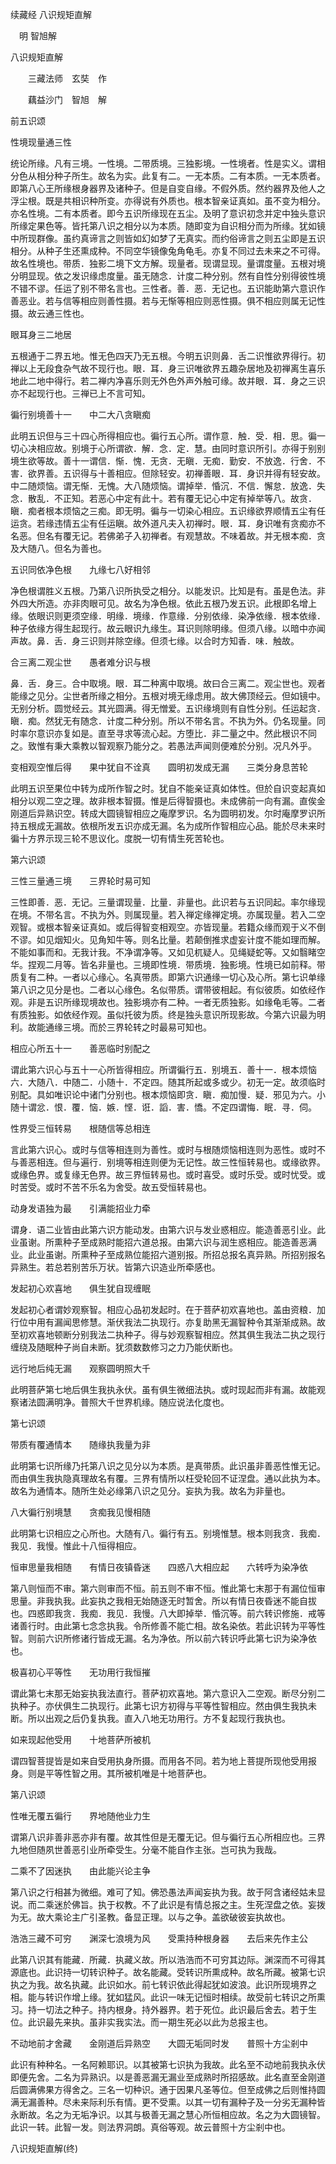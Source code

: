 续藏经   八识规矩直解  

　明 智旭解  

八识规矩直解  

　　三藏法师　玄奘　作  

　　藕益沙门　智旭　解  

前五识颂  

性境现量通三性  

统论所缘。凡有三境。一性境。二带质境。三独影境。一性境者。性是实义。谓相分色从相分种子所生。故名为实。此复有二。一无本质。二有本质。一无本质者。即第八心王所缘根身器界及诸种子。但是自变自缘。不假外质。然约器界及他人之浮尘根。既是共相识种所变。亦得说有外质也。根本智亲证真如。虽不变为相分。亦名性境。二有本质者。即今五识所缘现在五尘。及明了意识初念并定中独头意识所缘定果色等。皆托第八识之相分以为本质。随即变为自识相分而为所缘。犹如镜中所现群像。虽约真谛言之则皆如幻如梦了无真实。而约俗谛言之则五尘即是五识相分。从种子生还熏成种。不同空华镜像兔角龟毛。亦复不同过去未来之不可得。故名性境也。带质．独影二境下文方解。现量者。现谓显现。量谓度量。五根对境分明显现。依之发识缘虑度量。虽无随念．计度二种分别。然有自性分别得彼性境不错不谬。任运了别不带名言也。三性者。善．恶．无记也。五识能助第六意识作善恶业。若与信等相应则善性摄。若与无惭等相应则恶性摄。俱不相应则属无记性摄。故云通三性也。  

眼耳身三二地居  

五根通于二界五地。惟无色四天乃无五根。今明五识则鼻．舌二识惟欲界得行。初禅以上无段食杂气故不现行也。眼．耳．身三识唯欲界五趣杂居地及初禅离生喜乐地此二地中得行。若二禅内净喜乐则无外色外声外触可缘。故并眼．耳．身之三识亦不起现行也。三禅已上不言可知。  

徧行别境善十一　　中二大八贪瞋痴  

此明五识但与三十四心所得相应也。徧行五心所。谓作意．触．受．相．思。徧一切心决相应故。别境于心所谓欲．解．念．定．慧。由同时意识所引。亦得于别别境生欲等故。善十一谓信．惭．愧．无贪．无瞋．无痴．勤安．不放逸．行舍．不害．欲界善。五识得与十善相应。但除轻安。初禅善眼．耳．身识并得有轻安故。中二随烦恼。谓无惭．无愧。大八随烦恼。谓掉举．惛沉．不信．懈怠．放逸．失念．散乱．不正知。若恶心中定有此十。若有覆无记心中定有掉举等八。故贪．瞋．痴者根本烦恼之三痴。即无明。徧与一切染心相应。五识缘欲界顺情五尘有任运贪。若缘违情五尘有任运瞋。故外道凡夫入初禅时。眼．耳．身识唯有贪痴亦不名恶。但名有覆无记。若佛弟子入初禅者。有观慧故。不味着故。并无根本痴．贪及大随八。但名为善也。  

五识同依净色根　　九缘七八好相邻  

净色根谓胜义五根。乃第八识所执受之相分。以能发识。比知是有。虽是色法。非外四大所造。亦非肉眼可见。故名为净色根。依此五根乃发五识。此根即名增上缘。依眼识则更须空缘．明缘．境缘．作意缘．分别依缘．染净依缘．根本依缘．种子依缘方得生起现行。故云眼识九缘生。耳识则除明缘。但须八缘。以暗中亦闻声故。鼻．舌．身三识则并除空缘。但须七缘。以合时方知香．味．触故。  

合三离二观尘世　　愚者难分识与根  

鼻．舌．身三。合中取境。眼．耳二种离中取境。故曰合三离二。观尘世也。观者能缘之见分。尘世者所缘之相分。五根对境无缘虑用。故大佛顶经云。但如镜中。无别分析。圆觉经云。其光圆满。得无憎爱。五识缘境则有自性分别。任运起贪．瞋．痴。然犹无有随念．计度二种分别。所以不带名言。不执为外。仍名现量。同时率尔意识亦复如是。直至寻求等流心起。方堕比．非二量之中。然此根识不同之。致惟有秉大乘教以智观察乃能分之。若愚法声闻则便难於分别。况凡外乎。  

变相观空惟后得　　果中犹自不诠真　　圆明初发成无漏　　三类分身息苦轮  

此明五识至果位中转为成所作智之时。犹自不能亲证真如体性。但於自识变起真如相分以观二空之理。故非根本智摄。惟是后得智摄也。未成佛前一向有漏。直俟金刚道后异熟识空。转成大圆镜智相应之庵摩罗识。名为圆明初发。尔时庵摩罗识所持五根成无漏故。依根所发五识亦成无漏。名为成所作智相应心品。能於尽未来时徧十方界示现三轮不思议化。度脱一切有情生死苦轮也。  

第六识颂  

三性三量通三境　　三界轮时易可知  

三性即善．恶．无记。三量谓现量．比量．非量也。此识若与五识同起。率尔缘现在境。不带名言。不执为外。则属现量。若入禅定缘禅定境。亦属现量。若入二空观智。或根本智亲证真如。或后得智变相观空。亦皆现量。若籍众缘而观于义不倒不谬。如见烟知火。见角知牛等。则名比量。若颠倒推求虚妄计度不能如理而解。不能如事而和。无我计我。不净谓净等。又如见杌疑人。见绳疑蛇等。又如翳睹空华。捏观二月等。皆名非量也。三境即性境．带质境．独影境。性境已如前释。带质复有二种。一者以心缘心。名真带质。即第六识通缘一切心及心所。第七识单缘第八识之见分是也。二者以心缘色。名似带质。谓带彼相起。有似彼质。如依经作观。非是五识所缘现境故也。独影境亦有二种。一者无质独影。如缘龟毛等。二者有质独影。如依经作观。虽似托彼为质。终是独头意识所现影故。今第六识最为明利。故能通缘三境。而於三界轮转之时最易可知也。  

相应心所五十一　　善恶临时别配之  

谓此第六识心与五十一心所皆得相应。所谓徧行五．别境五．善十一．根本烦恼六．大随八．中随二．小随十．不定四。随其所起或多或少。初无一定。故须临时别配。具如唯识论中诸门分别也。根本烦恼即贪．瞋．痴加慢．疑．邪见为六。小随十谓忿．恨．覆．恼．嫉．悭．诳．謟．害．憍。不定四谓悔．眠．寻．伺。  

性界受三恒转易　　根随信等总相连  

言此第六识心。或时与信等相连则为善性。或时与根随烦恼相连则为恶性。或时不与善恶相连。但与遍行．别境等相连则便为无记性。故三性恒转易也。或缘欲界。或缘色界。或复缘无色界。故三界恒转易也。或时喜受。或时乐受。或时忧受。或时苦受。或时不苦不乐名为舍受。故五受恒转易也。  

动身发语独为最　　引满能招业力牵  

谓身．语二业皆由此第六识方能动发。由第六识与发业惑相应。能造善恶引业。此业虽谢。所熏种子至成熟时能招六道总报。由第六识与润生惑相应。能造善恶满业。此业虽谢。所熏种子至成熟位能招六道别报。所招总报名真异熟。所招别报名异熟生。若总若别苦乐万状。皆第六识造业所牵感也。  

发起初心欢喜地　　俱生犹自现缠眠  

发起初心者谓妙观察智。相应心品初发起时。在于菩萨初欢喜地也。盖由资粮．加行位中用有漏闻思修慧。渐伏我法二执现行。亦复助黑无漏智种令其渐渐成熟。故至初欢喜地顿断分别我法二执种子。得与妙观察智相应。然其俱生我法二执之现行缠绕及随眠种子尚自未断。犹须数数修习之力乃能伏断也。  

远行地后纯无漏　　观察圆明照大千  

此明菩萨第七地后俱生我执永伏。虽有俱生微细法执。或时现起而非有漏。故能观察诸法圆满明净。普照大千世界机缘。随应说法化度也。  

第七识颂  

带质有覆通情本　　随缘执我量为非  

此明第七识所缘乃托第八识之见分以为本质。是真带质。此识虽非善恶性惟无记。而由俱生我执隐真理故名有覆。三界有情所以枉受轮回不证涅盘。通以此执为本。故名为通情本。随所生处必缘第八识之见分。妄执为我。故名为非量也。  

八大徧行别境慧　　贪痴我见慢相随  

此明第七识相应之心所也。大随有八。徧行有五。别境惟慧。根本则我贪．我痴．我见．我慢。惟此十八恒得相应。  

恒审思量我相随　　有情日夜镇昏迷　　四惑八大相应起　　六转呼为染净依  

第八则恒而不审。第六则审而不恒。前五则不审不恒。惟此第七末那于有漏位恒审思量。非我执我。此妄执之我相无始随逐无时暂舍。所以有情日夜昏迷不能自拔也。四惑即我贪．我痴．我见．我慢。八大即掉举．惛沉等。前六转识修施．戒等诸善行时。由此第七念念执我。令所修善不能亡相。故名染依。若此识转为平等性智。则前六识所修诸行皆成无漏。名为净依。所以前六转识呼此第七识为染净依也。  

极喜初心平等性　　无功用行我恒摧  

谓此第七末那无始妄执我法直行。菩萨初欢喜地。第六意识入二空观。断尽分别二执种子。亦伏俱生二执现行。此第七识方初得与平等性智相应。然由俱生我执未断。所以出观之后仍复执我。直入八地无功用行。方不复起现行我执也。  

如来现起他受用　　十地菩萨所被机  

谓四智菩提皆是如来自受用执身所摄。而用各不同。若为地上菩提所现他受用报身。则是平等性智之用。其所被机唯是十地菩萨也。  

第八识颂  

性唯无覆五徧行　　界地随他业力生  

谓第八识非善非恶亦非有覆。故其性但是无覆无记。但与徧行五心所相应也。三界九地但随夙世善恶引业所牵受生。分毫不能自作主张。岂可执为我哉。  

二乘不了因迷执　　由此能兴论主争  

第八识之行相甚为微细。难可了知。佛恐愚法声闻妄执为我。故于阿含诸经姑未显说。而二乘迷於佛旨。执于权教。不了此识是有情总报之主。生死涅盘之依。妄拨为无。故大乘论主广引圣教。备显正理。以与之争。盖欲破彼妄执故也。  

浩浩三藏不可穷　　渊深七浪境为风　　受熏持种根身器　　去后来先作主公  

此第八识其有能藏．所藏．执藏义故。所以浩浩而不可穷其边际。渊深而不可得其源底也。此识持一切转识种子。故名能藏。受转识所熏成种。故名所藏。被第七识执之为我。故名执藏。此识如水。前七转识依此得起犹如波浪。此识所现境界之相。能与转识作增上缘。犹如猛风。此识一味无记恒时相续。故受前七转识之所熏习。持一切法之种子。持内根身。持外器界。若于死位。此识最后舍去。若于生位。此识最先来执。虽非实我实法。而一期生死必以此为总报主也。  

不动地前才舍藏　　金刚道后异熟空　　大圆无垢同时发　　普照十方尘剎中  

此识有种种名。一名阿赖耶识。以其被第七识执为我故。此名至不动地前我执永伏即便先舍。二名为异熟识。以是善恶漏无漏业至成熟时所招感故。此名直至金刚道后圆满佛果方得舍之。三名一切种识。通于因果凡圣等位。但至成佛之后则惟持圆满无漏善种。尽未来际利乐有情。更不受熏。以其一切有漏种子及一分劣无漏种皆永断故。名之为无垢净识。以其与极善无漏之慧心所恒相应故。名之为大圆镜智。此识一转。此智一发。则法界洞朗。真俗等观。故云普照十方尘剎中也。  

八识规矩直解(终)  
